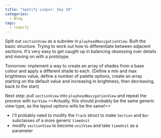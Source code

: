 ```yaml
---
title: "Spotify Looper: Day 10"
categories:
  - Blog
tags:
  - loopify
---
```


Split out `sectionView` as a subview in `playheadNavigationView`. Built the basic structure. Trying to work out how to differentiate between adjacent sections. It's very easy to get caught up in balancing obsessing over details and moving on with a prototype.

Tomorrow: implement a way to create an array of shades from a base colour and apply a different shade to each. (Define a min and max brightness value, define a number of palette options, create an array starting on the default value and increasing in brightness, then decreasing, back to the start)

Next step: pull `sectionView` into `playheadNavigationView` and repeat the process with `barView` ==Actually, this should probably be the same generic view type, as the layout options wills be the same!==
- I'll probably need to modify the `Track` struct to make `Section` and `Bar` subclasses of a more generic `timeUnit`
- modify `sectionView` to become `unitView` and take `timeUnit` as a parameter